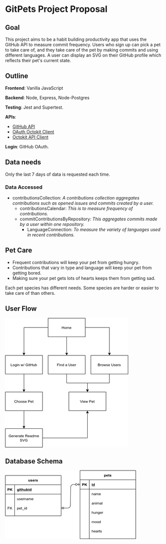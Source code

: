 # GitPets Project Proposal

## Goal

This project aims to be a habit building productivity app that uses the GitHub
API to measure commit frequency. Users who sign up can pick a pet to take care
of, and they take care of the pet by making commits and using different
languages. A user can display an SVG on their GitHub profile which reflects
their pet's current state.

## Outline

**Frontend**: Vanilla JavaScript

**Backend**: Node, Express, Node-Postgres

**Testing**: Jest and Supertest.

**APIs**:

- [GitHub API](https://docs.github.com/en/free-pro-team@latest/rest)
- [OAuth Octokit Client](https://github.com/octokit/auth-oauth-app.js)
- [Octokit API Client](https://octokit.github.io/rest.js/v18)

**Login**: GitHub OAuth.

## Data needs

Only the last 7 days of data is requested each time.

### Data Accessed

- contributionsCollection: _A contributions collection aggregates contributions
such as opened issues and commits created by a user._
  - contributionsCalendar: *This is to measure frequency of contributions.*
  - commitContributionsByRepository: _This aggregates commits made by a user
  within one repository._
    - LanguageConnection: _To measure the variety of languages used in recent contributions._

## Pet Care

- Frequent contributions will keep your pet from getting hungry.
- Contributions that vary in type and language will keep your pet from getting bored.
- Making sure your pet gets lots of hearts keeps them from getting sad.

Each pet species has different needs. Some species are harder or easier to take
care of than others.

## User Flow

![User Flow](./readme/GitPets_User_Flow.jpg)

## Database Schema

![Database schema](./readme/GitPets_Schema.jpg)
